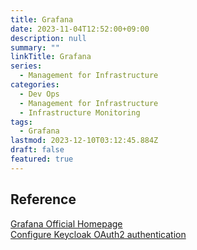 ```yaml
---
title: Grafana
date: 2023-11-04T12:52:00+09:00
description: null
summary: ""
linkTitle: Grafana
series:  
  - Management for Infrastructure
categories:
  - Dev Ops
  - Management for Infrastructure
  - Infrastructure Monitoring
tags:
  - Grafana
lastmod: 2023-12-10T03:12:45.884Z
draft: false
featured: true
---
```


## Reference

[Grafana Official Homepage](https://grafana.com/)  
[Configure Keycloak OAuth2 authentication](https://grafana.com/docs/grafana/latest/setup-grafana/configure-security/configure-authentication/keycloak/)
